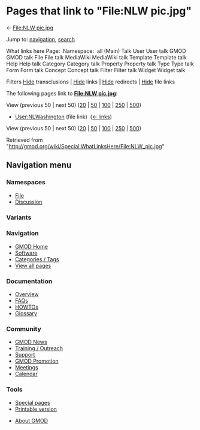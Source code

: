 <div id="mw-page-base" class="noprint">

</div>

<div id="mw-head-base" class="noprint">

</div>

<div id="content" class="mw-body" role="main">

<span id="top"></span>

<div id="mw-js-message" style="display:none;">

</div>



# <span dir="auto">Pages that link to "File:NLW pic.jpg"</span>

<div id="bodyContent">

<div id="contentSub">

← [File:NLW pic.jpg](/wiki/File:NLW_pic.jpg "File:NLW pic.jpg")

</div>

<div id="jump-to-nav" class="mw-jump">

Jump to: [navigation](#mw-navigation), [search](#p-search)

</div>

<div id="mw-content-text">

What links here Page:  Namespace:  all (Main) Talk User User talk GMOD
GMOD talk File File talk MediaWiki MediaWiki talk Template Template talk
Help Help talk Category Category talk Property Property talk Type Type
talk Form Form talk Concept Concept talk Filter Filter talk Widget
Widget talk

Filters
[Hide](/mediawiki/index.php?title=Special:WhatLinksHere/File:NLW_pic.jpg&hidetrans=1 "Special:WhatLinksHere/File:NLW pic.jpg")
transclusions \|
[Hide](/mediawiki/index.php?title=Special:WhatLinksHere/File:NLW_pic.jpg&hidelinks=1 "Special:WhatLinksHere/File:NLW pic.jpg")
links \|
[Hide](/mediawiki/index.php?title=Special:WhatLinksHere/File:NLW_pic.jpg&hideredirs=1 "Special:WhatLinksHere/File:NLW pic.jpg")
redirects \|
[Hide](/mediawiki/index.php?title=Special:WhatLinksHere/File:NLW_pic.jpg&hideimages=1 "Special:WhatLinksHere/File:NLW pic.jpg")
file links

The following pages link to **[File:NLW
pic.jpg](/wiki/File:NLW_pic.jpg "File:NLW pic.jpg")**:

View (previous 50 \| next 50)
([20](/mediawiki/index.php?title=Special:WhatLinksHere/File:NLW_pic.jpg&limit=20 "Special:WhatLinksHere/File:NLW pic.jpg")
\|
[50](/mediawiki/index.php?title=Special:WhatLinksHere/File:NLW_pic.jpg&limit=50 "Special:WhatLinksHere/File:NLW pic.jpg")
\|
[100](/mediawiki/index.php?title=Special:WhatLinksHere/File:NLW_pic.jpg&limit=100 "Special:WhatLinksHere/File:NLW pic.jpg")
\|
[250](/mediawiki/index.php?title=Special:WhatLinksHere/File:NLW_pic.jpg&limit=250 "Special:WhatLinksHere/File:NLW pic.jpg")
\|
[500](/mediawiki/index.php?title=Special:WhatLinksHere/File:NLW_pic.jpg&limit=500 "Special:WhatLinksHere/File:NLW pic.jpg"))

- [User:NLWashington](/wiki/User:NLWashington "User:NLWashington") (file
  link) ‎ <span class="mw-whatlinkshere-tools">([←
  links](/mediawiki/index.php?title=Special:WhatLinksHere&target=User%3ANLWashington "Special:WhatLinksHere"))</span>

View (previous 50 \| next 50)
([20](/mediawiki/index.php?title=Special:WhatLinksHere/File:NLW_pic.jpg&limit=20 "Special:WhatLinksHere/File:NLW pic.jpg")
\|
[50](/mediawiki/index.php?title=Special:WhatLinksHere/File:NLW_pic.jpg&limit=50 "Special:WhatLinksHere/File:NLW pic.jpg")
\|
[100](/mediawiki/index.php?title=Special:WhatLinksHere/File:NLW_pic.jpg&limit=100 "Special:WhatLinksHere/File:NLW pic.jpg")
\|
[250](/mediawiki/index.php?title=Special:WhatLinksHere/File:NLW_pic.jpg&limit=250 "Special:WhatLinksHere/File:NLW pic.jpg")
\|
[500](/mediawiki/index.php?title=Special:WhatLinksHere/File:NLW_pic.jpg&limit=500 "Special:WhatLinksHere/File:NLW pic.jpg"))

</div>

<div class="printfooter">

Retrieved from
"<http://gmod.org/wiki/Special:WhatLinksHere/File:NLW_pic.jpg>"

</div>

<div id="catlinks" class="catlinks catlinks-allhidden">

</div>

<div class="visualClear">

</div>

</div>

</div>

<div id="mw-navigation">

## Navigation menu

<div id="mw-head">



<div id="left-navigation">

<div id="p-namespaces" class="vectorTabs" role="navigation"
aria-labelledby="p-namespaces-label">

### Namespaces

- <span id="ca-nstab-image"><a href="/wiki/File:NLW_pic.jpg" accesskey="c"
  title="View the file page [c]">File</a></span>
- <span id="ca-talk"><a
  href="/mediawiki/index.php?title=File_talk:NLW_pic.jpg&amp;action=edit&amp;redlink=1"
  accesskey="t"
  title="Discussion about the content page [t]">Discussion</a></span>

</div>

<div id="p-variants" class="vectorMenu emptyPortlet" role="navigation"
aria-labelledby="p-variants-label">

### 

### Variants[](#)

<div class="menu">

</div>

</div>

</div>





</div>

</div>

</div>

<div id="mw-panel">

<div id="p-logo" role="banner">

<a href="/wiki/Main_Page"
style="background-image: url(http://gmod.org/images/GMOD-cogs.png);"
title="Visit the main page"></a>

</div>

<div id="p-Navigation" class="portal" role="navigation"
aria-labelledby="p-Navigation-label">

### Navigation

<div class="body">

- <span id="n-GMOD-Home">[GMOD Home](/wiki/Main_Page)</span>
- <span id="n-Software">[Software](/wiki/GMOD_Components)</span>
- <span id="n-Categories-.2F-Tags">[Categories /
  Tags](/wiki/Categories)</span>
- <span id="n-View-all-pages">[View all
  pages](/wiki/Special:AllPages)</span>

</div>

</div>

<div id="p-Documentation" class="portal" role="navigation"
aria-labelledby="p-Documentation-label">

### Documentation

<div class="body">

- <span id="n-Overview">[Overview](/wiki/Overview)</span>
- <span id="n-FAQs">[FAQs](/wiki/Category:FAQ)</span>
- <span id="n-HOWTOs">[HOWTOs](/wiki/Category:HOWTO)</span>
- <span id="n-Glossary">[Glossary](/wiki/Glossary)</span>

</div>

</div>

<div id="p-Community" class="portal" role="navigation"
aria-labelledby="p-Community-label">

### Community

<div class="body">

- <span id="n-GMOD-News">[GMOD News](/wiki/GMOD_News)</span>
- <span id="n-Training-.2F-Outreach">[Training /
  Outreach](/wiki/Training_and_Outreach)</span>
- <span id="n-Support">[Support](/wiki/Support)</span>
- <span id="n-GMOD-Promotion">[GMOD
  Promotion](/wiki/GMOD_Promotion)</span>
- <span id="n-Meetings">[Meetings](/wiki/Meetings)</span>
- <span id="n-Calendar">[Calendar](/wiki/Calendar)</span>

</div>

</div>

<div id="p-tb" class="portal" role="navigation"
aria-labelledby="p-tb-label">

### Tools

<div class="body">

- <span id="t-specialpages"><a href="/wiki/Special:SpecialPages" accesskey="q"
  title="A list of all special pages [q]">Special pages</a></span>
- <span id="t-print"><a
  href="/mediawiki/index.php?title=Special:WhatLinksHere/File:NLW_pic.jpg&amp;printable=yes"
  rel="alternate" accesskey="p"
  title="Printable version of this page [p]">Printable version</a></span>

</div>

</div>

</div>

</div>

<div id="footer" role="contentinfo">

- <span id="footer-places-about">[About
  GMOD](/wiki/GMOD:About "GMOD:About")</span>

<!-- -->






</div>
